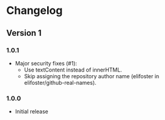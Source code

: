 # Changelog
## Version 1
### 1.0.1
* Major security fixes (#1):
  * Use textContent instead of innerHTML.
  * Skip assigning the repository author name (elifoster in elifoster/github-real-names).

### 1.0.0
* Initial release